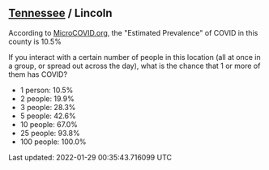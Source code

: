 
## [Tennessee](/united-states/tennessee) / Lincoln

According to [MicroCOVID.org](http://microcovid.org),
the "Estimated Prevalence" of COVID in this county is 10.5%

If you interact with a certain number of people in this location
(all at once in a group, or spread out across the day), what is the chance that
1 or more of them has COVID?

- 1 person: 10.5%
- 2 people: 19.9%
- 3 people: 28.3%
- 5 people: 42.6%
- 10 people: 67.0%
- 25 people: 93.8%
- 100 people: 100.0%

Last updated: 2022-01-29 00:35:43.716099 UTC
